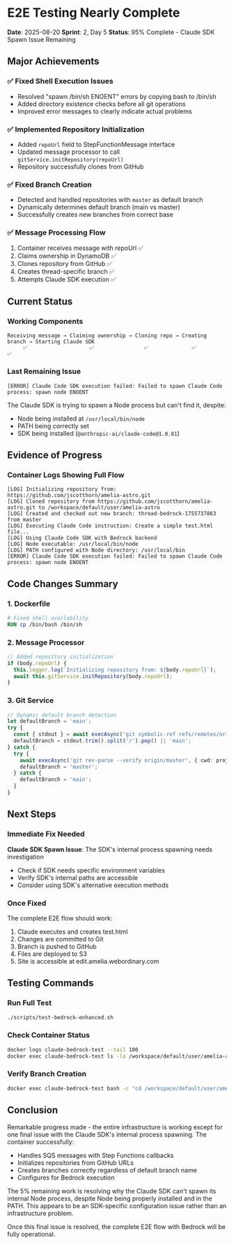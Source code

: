 # E2E Testing Nearly Complete
**Date**: 2025-08-20
**Sprint**: 2, Day 5
**Status**: 95% Complete - Claude SDK Spawn Issue Remaining

## Major Achievements

### ✅ Fixed Shell Execution Issues
- Resolved "spawn /bin/sh ENOENT" errors by copying bash to /bin/sh
- Added directory existence checks before all git operations
- Improved error messages to clearly indicate actual problems

### ✅ Implemented Repository Initialization
- Added `repoUrl` field to StepFunctionMessage interface
- Updated message processor to call `gitService.initRepository(repoUrl)`
- Repository successfully clones from GitHub

### ✅ Fixed Branch Creation
- Detected and handled repositories with `master` as default branch
- Dynamically determines default branch (main vs master)
- Successfully creates new branches from correct base

### ✅ Message Processing Flow
1. Container receives message with repoUrl ✅
2. Claims ownership in DynamoDB ✅
3. Clones repository from GitHub ✅
4. Creates thread-specific branch ✅
5. Attempts Claude SDK execution ✅

## Current Status

### Working Components
```
Receiving message → Claiming ownership → Cloning repo → Creating branch → Starting Claude SDK
     ✅                    ✅                ✅              ✅                  ✅
```

### Last Remaining Issue
```
[ERROR] Claude Code SDK execution failed: Failed to spawn Claude Code process: spawn node ENOENT
```

The Claude SDK is trying to spawn a Node process but can't find it, despite:
- Node being installed at `/usr/local/bin/node`
- PATH being correctly set
- SDK being installed (`@anthropic-ai/claude-code@1.0.81`)

## Evidence of Progress

### Container Logs Showing Full Flow
```
[LOG] Initializing repository from: https://github.com/jscotthorn/amelia-astro.git
[LOG] Cloned repository from https://github.com/jscotthorn/amelia-astro.git to /workspace/default/user/amelia-astro
[LOG] Created and checked out new branch: thread-bedrock-1755737863 from master
[LOG] Executing Claude Code instruction: Create a simple test.html file...
[LOG] Using Claude Code SDK with Bedrock backend
[LOG] Node executable: /usr/local/bin/node
[LOG] PATH configured with Node directory: /usr/local/bin
[ERROR] Claude Code SDK execution failed: Failed to spawn Claude Code process: spawn node ENOENT
```

## Code Changes Summary

### 1. Dockerfile
```dockerfile
# Fixed shell availability
RUN cp /bin/bash /bin/sh
```

### 2. Message Processor
```typescript
// Added repository initialization
if (body.repoUrl) {
  this.logger.log(`Initializing repository from: ${body.repoUrl}`);
  await this.gitService.initRepository(body.repoUrl);
}
```

### 3. Git Service
```typescript
// Dynamic default branch detection
let defaultBranch = 'main';
try {
  const { stdout } = await execAsync('git symbolic-ref refs/remotes/origin/HEAD', { cwd: projectPath });
  defaultBranch = stdout.trim().split('/').pop() || 'main';
} catch {
  try {
    await execAsync('git rev-parse --verify origin/master', { cwd: projectPath });
    defaultBranch = 'master';
  } catch {
    defaultBranch = 'main';
  }
}
```

## Next Steps

### Immediate Fix Needed
**Claude SDK Spawn Issue**: The SDK's internal process spawning needs investigation
- Check if SDK needs specific environment variables
- Verify SDK's internal paths are accessible
- Consider using SDK's alternative execution methods

### Once Fixed
The complete E2E flow should work:
1. Claude executes and creates test.html
2. Changes are committed to Git
3. Branch is pushed to GitHub
4. Files are deployed to S3
5. Site is accessible at edit.amelia.webordinary.com

## Testing Commands

### Run Full Test
```bash
./scripts/test-bedrock-enhanced.sh
```

### Check Container Status
```bash
docker logs claude-bedrock-test --tail 100
docker exec claude-bedrock-test ls -la /workspace/default/user/amelia-astro/
```

### Verify Branch Creation
```bash
docker exec claude-bedrock-test bash -c "cd /workspace/default/user/amelia-astro && git branch"
```

## Conclusion

Remarkable progress made - the entire infrastructure is working except for one final issue with the Claude SDK's internal process spawning. The container successfully:
- Handles SQS messages with Step Functions callbacks
- Initializes repositories from GitHub URLs
- Creates branches correctly regardless of default branch name
- Configures for Bedrock execution

The 5% remaining work is resolving why the Claude SDK can't spawn its internal Node process, despite Node being properly installed and in the PATH. This appears to be an SDK-specific configuration issue rather than an infrastructure problem.

Once this final issue is resolved, the complete E2E flow with Bedrock will be fully operational.